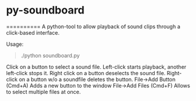 # py-soundboard
==========
A python-tool to allow playback of sound clips through a click-based interface.

Usage:
>./python soundboard.py

Click on a button to select a sound file. Left-click starts playback, another left-click stops it. Right click on a button deselects the sound file. Right-click on a button w/o a soundfile deletes the button.
File->Add Button (Cmd+A) Adds a new button to the window
File->Add Files (Cmd+F) Allows to select multiple files at once.

